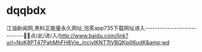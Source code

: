 # dqqbdx
江油新闻网,黑料正能量永久网址,泡芙app735下载网址进入----------------------------🐓🐓点/此/进/入/http://www.baidu.com/link?url=NoK8PT47PahMhFH8Vie_jnciyIKNTTtVBQKpill6udK&amp;wd
